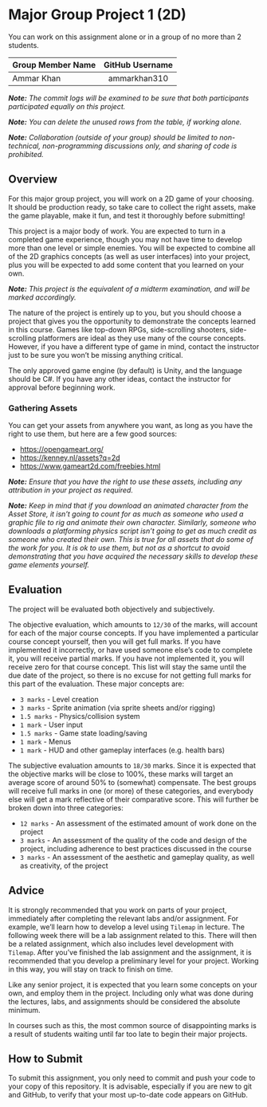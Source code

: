 # Major Group Project 1 (2D)

You can work on this assignment alone or in a group of no more than 2 students.

| Group Member Name          | GitHub Username    |
| :------------------------- |:------------------:|
| Ammar Khan                 | ammarkhan310       |

_**Note:** The commit logs will be examined to be sure that both participants participated equally on this project._

_**Note:** You can delete the unused rows from the table, if working alone._

_**Note:** Collaboration (outside of your group) should be limited to non-technical, non-programming discussions only, and sharing of code is prohibited._

## Overview

For this major group project, you will work on a 2D game of your choosing.  It should be production ready, so take care to collect the right assets, make the game playable, make it fun, and test it thoroughly before submitting!

This project is a major body of work.  You are expected to turn in a completed game experience, though you may not have time to develop more than one level or simple enemies.  You will be expected to combine all of the 2D graphics concepts (as well as user interfaces) into your project, plus you will be expected to add some content that you learned on your own.

_**Note:**  This project is the equivalent of a midterm examination, and will be marked accordingly._

The nature of the project is entirely up to you, but you should choose a project that gives you the opportunity to demonstrate the concepts learned in this course.  Games like top-down RPGs, side-scrolling shooters, side-scrolling platformers are ideal as they use many of the course concepts.  However, if you have a different type of game in mind, contact the instructor just to be sure you won’t be missing anything critical.

The only approved game engine (by default) is Unity, and the language should be C#.  If you have any other ideas, contact the instructor for approval before beginning work.


### Gathering Assets

You can get your assets from anywhere you want, as long as you have the right to use them, but here are a few good sources:

- https://opengameart.org/
- https://kenney.nl/assets?q=2d
- https://www.gameart2d.com/freebies.html

_**Note:** Ensure that you have the right to use these assets, including any attribution in your project as required._

_**Note:** Keep in mind that if you download an animated character from the Asset Store, it isn’t going to count for as much as someone who used a graphic file to rig and animate their own character.  Similarly, someone who downloads a platforming physics script isn’t going to get as much credit as someone who created their own.  This is true for all assets that do some of the work for you.  It is ok to use them, but not as a shortcut to avoid demonstrating that you have acquired the necessary skills to develop these game elements yourself._


## Evaluation

The project will be evaluated both objectively and subjectively.

The objective evaluation, which amounts to `12/30` of the marks, will account for each of the major course concepts.  If you have implemented a particular course concept yourself, then you will get full marks.  If you have implemented it incorrectly, or have used someone else’s code to complete it, you will receive partial marks.  If you have not implemented it, you will receive zero for that course concept.  This list will stay the same until the due date of the project, so there is no excuse for not getting full marks for this part of the evaluation.  These major concepts are:

- `3 marks` - Level creation
- `3 marks` - Sprite animation (via sprite sheets and/or rigging)
- `1.5 marks` - Physics/collision system
- `1 mark` - User input
- `1.5 marks` - Game state loading/saving
- `1 mark` - Menus
- `1 mark` - HUD and other gameplay interfaces (e.g. health bars)

The subjective evaluation amounts to `18/30` marks.  Since it is expected that the objective marks will be close to 100%, these marks will target an average score of around 50% to (somewhat) compensate.  The best groups will receive full marks in one (or more) of these categories, and everybody else will get a mark reflective of their comparative score.  This will further be broken down into three categories:

- `12 marks` - An assessment of the estimated amount of work done on the project
- `3 marks` - An assessment of the quality of the code and design of the project, including adherence to best practices discussed in the course
- `3 marks` - An assessment of the aesthetic and gameplay quality, as well as creativity, of the project


## Advice

It is strongly recommended that you work on parts of your project, immediately after completing the relevant labs and/or assignment.  For example, we’ll learn how to develop a level using `Tilemap` in lecture.  The following week there will be a lab assignment related to this.  There will then be a related assignment, which also includes level development with `Tilemap`.  After you’ve finished the lab assignment and the assignment, it is recommended that you develop a preliminary level for your project.  Working in this way, you will stay on track to finish on time.

Like any senior project, it is expected that you learn some concepts on your own, and employ them in the project.  Including only what was done during the lectures, labs, and assignments should be considered the absolute minimum.

In courses such as this, the most common source of disappointing marks is a result of students waiting until far too late to begin their major projects.


## How to Submit

To submit this assignment, you only need to commit and push your code to your copy of this repository.  It is advisable, especially if you are new to git and GitHub, to verify that your most up-to-date code appears on GitHub.
